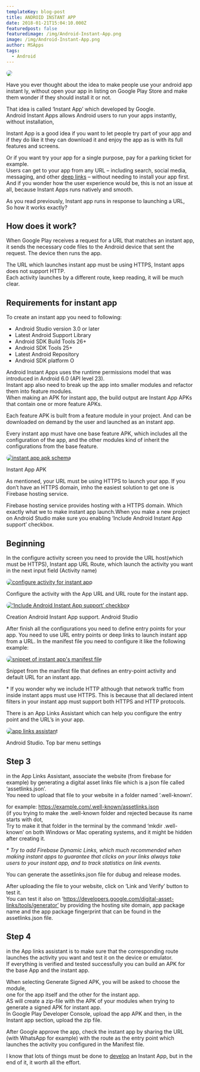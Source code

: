 ```yaml
---
templateKey: blog-post
title: ANDROID INSTANT APP
date: 2018-01-21T15:04:10.000Z
featuredpost: false
featuredimage: /img/Android-Instant-App.png
image: /img/Android-Instant-App.png
author: MSApps
tags:
  - Android
---
```


<style>
img {
  border-radius: 15px;
}
span.gatsby-resp-image-wrapper {
  margin: 0 !important;
}
</style>
<div style="margin-bottom: 10px;">
  <img src="/img/Android-Instant-App.png">
</div>

Have you ever thought about the idea to make people use your android app instant ly, without open your app in listing on Google Play Store and make them wonder if they should install it or not.

That idea is called ‘Instant App’ which developed by Google.  
Android Instant Apps allows Android users to run your apps instantly, without installation,

Instant App is a good idea if you want to let people try part of your app and if they do like it they can download it and enjoy the app as is with its full features and screens.

Or if you want try your app for a single purpose, pay for a parking ticket for example.  
Users can get to your app from any URL – including search, social media, messaging, and other [deep links](https://developer.android.com/training/app-links/deep-linking) – without needing to install your app first.  
And if you wonder how the user experience would be, this is not an issue at all, because Instant Apps runs natively and smooth.

As you read previously, Instant app runs in response to launching a URL,  
So how it works exactly?

## How does it work?

When Google Play receives a request for a URL that matches an instant app, it sends the necessary code files to the Android device that sent the request. The device then runs the app.

The URL which launches instant app must be using HTTPS, Instant apps does not support HTTP.  
Each activity launches by a different route, keep reading, it will be much clear.

## Requirements for instant app

To create an instant app you need to following:

- Android Studio version 3.0 or later
- Latest Android Support Library
- Android SDK Build Tools 26+
- Android SDK Tools 25+
- Latest Android Repository
- Android SDK platform O

Android Instant Apps uses the runtime permissions model that was introduced in Android 6.0 (API level 23).  
Instant app also need to break up the app into smaller modules and refactor them into feature modules.  
When making an APK for instant app, the build output are Instant App APKs that contain one or more feature APKs.

Each feature APK is built from a feature module in your project. And can be downloaded on demand by the user and launched as an instant app.

Every instant app must have one base feature APK, which includes all the configuration of the app, and the other modules kind of inherit the configurations from the base feature.

[![instant app apk schema](https://msapps.mobi/wp-content/uploads/2018/01/aia_features_diagram.png)](https://msapps.mobi/wp-content/uploads/2018/01/aia_features_diagram.png)

Instant App APK

As mentioned, your URL must be using HTTPS to launch your app. If you don’t have an HTTPS domain, imho the easiest solution to get one is Firebase hosting service.

Firebase hosting service provides hosting with a HTTPS domain. Which exactly what we to make instant app launch.When you make a new project on Android Studio make sure you enabling ‘Include Android Instant App support’ checkbox.

## Beginning

In the configure activity screen you need to provide the URL host(which must be HTTPS), Instant app URL Route, which launch the activity you want in the next input field (Activity name)

[![configure activity for instant app](https://msapps.mobi/wp-content/uploads/2018/01/aia-instant-app-route.png)](https://msapps.mobi/wp-content/uploads/2018/01/aia-instant-app-route.png)

Configure the activity with the App URL and URL route for the instant app.

[![‘Include Android Instant App support’ checkbox](https://msapps.mobi/wp-content/uploads/2018/01/blur.png)](https://msapps.mobi/wp-content/uploads/2018/01/blur.png)

Creation Android Instant App support. Android Studio

After finish all the configurations you need to define entry points for your app. You need to use URL entry points or deep links to launch instant app from a URL. In the manifest file you need to configure it like the following example:

[![snippet of instant app's manifest file](https://msapps.mobi/wp-content/uploads/2018/01/Screen-Shot-2018-01-11-at-12.12.11.png)](https://msapps.mobi/wp-content/uploads/2018/01/Screen-Shot-2018-01-11-at-12.12.11.png)

Snippet from the manifest file that defines an entry-point activity and default URL for an instant app.

\* If you wonder why we include HTTP although that network traffic from inside instant apps must use HTTPS. This is because that all declared intent filters in your instant app must support both HTTPS and HTTP protocols.

There is an App Links Assistant which can help you configure the entry point and the URL’s in your app.

[![app links assistant](https://msapps.mobi/wp-content/uploads/2018/01/App-Links-Assistant.png)](https://msapps.mobi/wp-content/uploads/2018/01/App-Links-Assistant.png)

Android Studio. Top bar menu settings

## Step 3

in the App Links Assistant, associate the website (from firebase for example) by generating a digital asset links file which is a json file called ‘assetlinks.json’.  
You need to upload that file to your website in a folder named ‘.well-known’.

for example: https://example.com/.well-known/assetlinks.json  
(if you trying to make the .well-known folder and rejected because its name starts with dot,  
Try to make it that folder in the terminal by the command ‘mkdir .well-known’ on both Windows or Mac operating systems, and it might be hidden after creating it.

_\* Try to add Firebase Dynamic Links, which much recommended when making instant apps to guarantee that clicks on your links always take users to your instant app, and to track statistics on link events._

You can generate the assetlinks.json file for dubug and release modes.

After uploading the file to your website, click on ‘Link and Verify’ button to test it.  
You can test it also on ‘https://developers.google.com/digital-asset-links/tools/generator’ by providing the hosting site domain, app package name and the app package fingerprint that can be found in the assetlinks.json file.

## Step 4

in the App links assistant is to make sure that the corresponding route launches the activity you want and test it on the device or emulator.  
If everything is verified and tested successfully you can build an APK for the base App and the instant app.

When selecting Generate Signed APK, you will be asked to choose the module,  
one for the app itself and the other for the instant app.  
AS will create a zip-file with the APK of your modules when trying to generate a signed APK for instant app.  
In Google Play Developer Console, upload the app APK and then, in the Instant app section, upload the zip file.

After Google approve the app, check the instant app by sharing the URL (with WhatsApp for example) with the route as the entry point which launches the activity you configured in the Manifest file.

I know that lots of things must be done to [develop](https://msapps.mobi/) an Instant App, but in the end of it, it worth all the effort.
